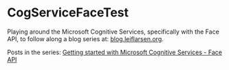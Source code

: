# CogServiceFaceTest
Playing around the Microsoft Cognitive Services, specifically with the Face API, to follow along a blog series at:
<a href="http://blog.leiflarsen.org" target="_blank">blog.leiflarsen.org</a>.

Posts in the series:
<a href="http://blog.leiflarsen.org/getting-started-with-microsoft-cognitive-services-face-api/" target="_blank">Getting started with Microsoft Cognitive Services - Face API</a>

